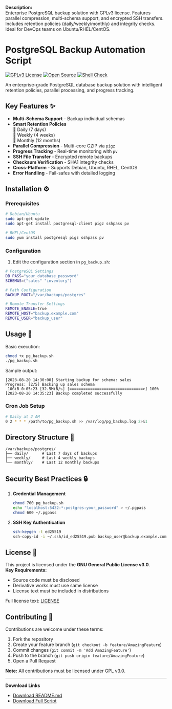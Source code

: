 
**Description:**  
Enterprise PostgreSQL backup solution with GPLv3 license. Features parallel compression, multi-schema support, and encrypted SSH transfers. Includes retention policies (daily/weekly/monthly) and integrity checks. Ideal for DevOps teams on Ubuntu/RHEL/CentOS.

# PostgreSQL Backup Automation Script

[![GPLv3 License](https://img.shields.io/badge/License-GPL%20v3-blue.svg)](https://www.gnu.org/licenses/gpl-3.0)
[![Open Source](https://img.shields.io/badge/Open%20Source-Yes-brightgreen)](https://opensource.org/)
[![Shell Check](https://img.shields.io/badge/Shell_Check-Validated-brightgreen)](https://github.com/koalaman/shellcheck)

An enterprise-grade PostgreSQL database backup solution with intelligent retention policies, parallel processing, and progress tracking.

## Key Features ✨

- **Multi-Schema Support** - Backup individual schemas
- **Smart Retention Policies**  
  📅 Daily (7 days)  
  📆 Weekly (4 weeks)  
  📅 Monthly (12 months)
- **Parallel Compression** - Multi-core GZIP via `pigz`
- **Progress Tracking** - Real-time monitoring with `pv`
- **SSH File Transfer** - Encrypted remote backups
- **Checksum Verification** - SHA1 integrity checks
- **Cross-Platform** - Supports Debian, Ubuntu, RHEL, CentOS
- **Error Handling** - Fail-safes with detailed logging

## Installation ⚙️

### Prerequisites

```bash
# Debian/Ubuntu
sudo apt-get update
sudo apt-get install postgresql-client pigz sshpass pv

# RHEL/CentOS
sudo yum install postgresql pigz sshpass pv
```

### Configuration

1. Edit the configuration section in `pg_backup.sh`:

```bash
# PostgreSQL Settings
DB_PASS="your_database_password"
SCHEMAS=("sales" "inventory")

# Path Configuration
BACKUP_ROOT="/var/backups/postgres"

# Remote Transfer Settings
REMOTE_ENABLE=true
REMOTE_HOST="backup.example.com"
REMOTE_USER="backup_user"
```

## Usage 🚀

Basic execution:
```bash
chmod +x pg_backup.sh
./pg_backup.sh
```

Sample output:
```
[2023-08-20 14:30:00] Starting backup for schema: sales
Progress: [2/5] Backing up sales schema
 10GiB 0:05:23 [32.5MiB/s] [================================>] 100%
[2023-08-20 14:35:23] Backup completed successfully
```

### Cron Job Setup
```bash
# Daily at 2 AM
0 2 * * * /path/to/pg_backup.sh >> /var/log/pg_backup.log 2>&1
```

## Directory Structure 📂
```
/var/backups/postgres/
├── daily/      # Last 7 days of backups
├── weekly/     # Last 4 weekly backups
└── monthly/    # Last 12 monthly backups
```

## Security Best Practices 🔒
1. **Credential Management**
   ```bash
   chmod 700 pg_backup.sh
   echo "localhost:5432:*:postgres:your_password" > ~/.pgpass
   chmod 600 ~/.pgpass
   ```

2. **SSH Key Authentication**
   ```bash
   ssh-keygen -t ed25519
   ssh-copy-id -i ~/.ssh/id_ed25519.pub backup_user@backup.example.com
   ```

## License 📜
This project is licensed under the **GNU General Public License v3.0**.  
**Key Requirements:**
- Source code must be disclosed
- Derivative works must use same license
- License text must be included in distributions

Full license text: [LICENSE](LICENSE)

## Contributing 🤝
Contributions are welcome under these terms:
1. Fork the repository
2. Create your feature branch (`git checkout -b feature/AmazingFeature`)
3. Commit changes (`git commit -m 'Add AmazingFeature'`)
4. Push to the branch (`git push origin feature/AmazingFeature`)
5. Open a Pull Request

**Note:** All contributions must be licensed under GPL v3.0.

---

**Download Links**  
- [Download README.md](https://raw.githubusercontent.com/mahdicheraghi/pg_backup/README.md)  
- [Download Full Script](https://raw.githubusercontent.com/mahdicheraghi/pg_backup/refs/heads/main/pg_backup.sh)
